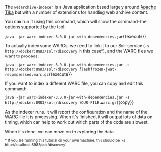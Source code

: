 The `webarchive-indexer` is a Java application based largely around [Apache Tika](https://tika.apache.org/) but with a number of extensions for handling web archive content.

You can run it using this command, which will show the command-line options supported by the tool:

`java -jar warc-indexer-3.0.0-jar-with-dependencies.jar`{{execute}}

To actually index some WARCs, we need to link it to our Solr service (`-s http://docker:8983/solr/discovery` in this case\*), and the WARC files we want to process:

`java -jar warc-indexer-3.0.0-jar-with-dependencies.jar -s http://docker:8983/solr/discovery flashfrozen-jwat-recompressed.warc.gz`{{execute}}

If you want to index a different WARC file, you can copy and edit this command:

`java -jar warc-indexer-3.0.0-jar-with-dependencies.jar -s http://docker:8983/solr/discovery YOUR-FILE.warc.gz`{{copy}}

As the indexer runs, it will report the configuration and the name of the WARC file it is processing. When it's finished, it will output lots of data on timing, which can help to work out which parts of the code are slowest.

When it's done, we can move on to exploring the data.

<small>
* If you are running this tutorial on your own machine, this should be `-s http://localhost:8983/solr/discovery`
</small>